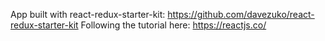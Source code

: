 App built with react-redux-starter-kit: https://github.com/davezuko/react-redux-starter-kit
Following the tutorial here: https://reactjs.co/